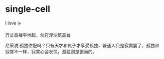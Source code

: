# single-cell
I love ☕  

万丈高楼平地起，勿在浮沙筑高台  

尼采说:孤独你配吗？只有天才和疯子才享受孤独，普通人只是寂寞罢了，孤独和寂寞不一样，寂寞心会发慌，孤独则是饱满的。


